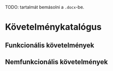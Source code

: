 TODO: tartalmát bemásolni a `.docx`-be.

# Követelménykatalógus 

## Funkcionális követelmények

## Nemfunkcionális követelmények
